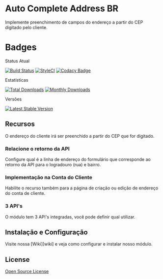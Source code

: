 # Auto Complete Address BR

Implemente preenchimento de campos do endereço a partir do CEP digitado pelo cliente.

# Badges

Status Atual

[![Build Status](https://app.travis-ci.com/elisei/auto-complete-address-br.svg?branch=Magento%402.3)](https://app.travis-ci.com/elisei/auto-complete-address-br)
[![StyleCI](https://github.styleci.io/repos/432324539/shield?branch=Magento@2.3)](https://github.styleci.io/repos/432324539?branch=Magento@2.3)
[![Codacy Badge](https://app.codacy.com/project/badge/Grade/939d6dc3ac134fb384b67075bda95022)](https://www.codacy.com/gh/elisei/auto-complete-address-br/dashboard?utm_source=github.com&amp;utm_medium=referral&amp;utm_content=elisei/auto-complete-address-br&amp;utm_campaign=Badge_Grade)


Estatísticas

[![Total Downloads](https://poser.pugx.org/o2ti/auto-complete-address-br/downloads)](https://packagist.org/packages/o2ti/auto-complete-address-br)
[![Monthly Downloads](https://poser.pugx.org/o2ti/auto-complete-address-br/d/monthly)](https://packagist.org/packages/o2ti/auto-complete-address-br)

Versões

[![Latest Stable Version](https://poser.pugx.org/o2ti/auto-complete-address-br/v/stable)](https://packagist.org/packages/o2ti/auto-complete-address-br)

## Recursos

O endereço do cliente irá ser preenchido a partir do CEP que for digitado.

### Relacione o retorno da API

Configure qual é a linha de endereço do formulário que corresponde ao retorno da API para o logradouro (rua) e bairro.

### Implementação na Conta do Cliente

Habilite o recurso também para a página de criação ou edição de endereço do conta de cliente.

### 3 API's

O módulo tem 3 API's integradas, você pode definir qual utilizar.

## Instalação e Configuração

Visite nossa [Wiki][wiki] e veja como configurar e instalar nosso módulo.

## License

[Open Source License](LICENSE.txt)
